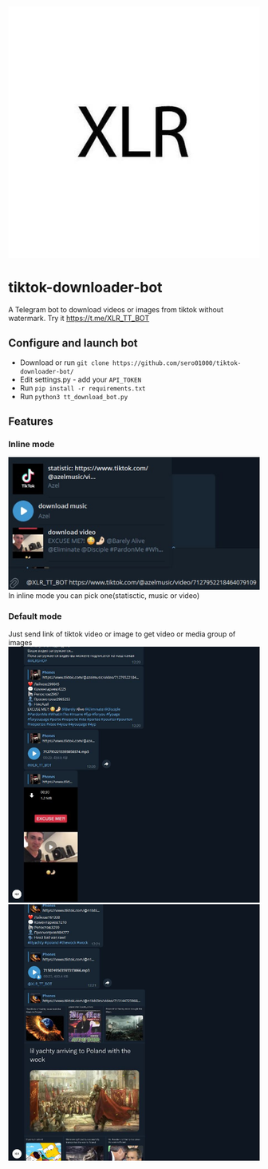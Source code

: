 [![XLR](/img/xlr.jpg)](https://t.me/XLR_TT_BOT)
# tiktok-downloader-bot
A Telegram bot to download videos or images from tiktok without watermark. Try it https://t.me/XLR_TT_BOT

## Configure and launch bot
  - Download or run `git clone https://github.com/sero01000/tiktok-downloader-bot/`
  - Edit settings.py - add your `API_TOKEN`
  - Run `pip install -r requirements.txt`
  - Run `python3 tt_download_bot.py`

## Features
### Inline mode
  [![Example](/img/inline_example.jpg)](https://t.me/XLR_TT_BOT)
  In inline mode you can pick one(statisctic, music or video)

### Default mode
  Just send link of tiktok video or image to get video or media group of images
  ![ExampleVideo](/img/video_xlr.JPG)
  ![ExampleImages](/img/images_xlr.JPG)
  
